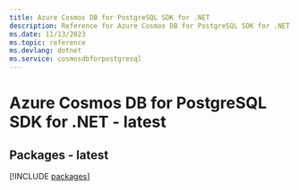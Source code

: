 ```yaml
---
title: Azure Cosmos DB for PostgreSQL SDK for .NET
description: Reference for Azure Cosmos DB for PostgreSQL SDK for .NET
ms.date: 11/13/2023
ms.topic: reference
ms.devlang: dotnet
ms.service: cosmosdbforpostgresql
---
```

# Azure Cosmos DB for PostgreSQL SDK for .NET - latest
## Packages - latest
[!INCLUDE [packages](cosmos-db-for-postgresql-index.md)]